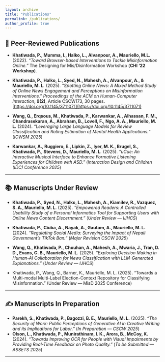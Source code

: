 ```yaml
---
layout: archive
title: "Publications"
permalink: /publications/
author_profile: true
---
```


## 📰 Peer-Reviewed Publications

- **Khatiwada, P., Mumma, I., Halko, L., Alvanpour, A., Mauriello, M.L.** (2022). *“Toward Browser-based Interventions to Tackle Misinformation Online.”* The Designing for Mis/Disinformation Workshop (**CHI ‘22 Workshop**).

- **Khatiwada, P., Halko, L., Syed, N., Mahesh, A., Alvanpour, A., & Mauriello, M. L.** (2025). *“Spotting Online News: A Mixed Method Study of Online News Engagement and Perceptions on Misinformation Interventions.”* *Proceedings of the ACM on Human-Computer Interaction*, **9(2)**, Article CSCW173, 30 pages. [https://doi.org/10.1145/3711071](https://doi.org/10.1145/3711071)

- **Wang, Q., Erqsous, M., Khatiwada, P., Karwankar, A., Alhassan, F. M., Chandrasekaran, A., Abraham, B., Lovell, F., Ngo, A. A., Mauriello, M. L.** (2024). *“Leveraging Large Language Models for Review Classification and Rating Estimation of Mental Health Applications.”* (*ICWSM 2025*)

- **Karwankar, A., Ruggiero, E., Lipkin, Z., Iyer, M. K., Brugel, S., Khatiwada, P., Stevens, D., Mauriello, M. L.** (2025). *“uCue: An Interactive Musical Interface to Enhance Formative Listening Experiences for Children with ASD.”* (*Interaction Design and Children (IDC) Conference 2025*)
  
<!-- Mukhopadhyay, S., Rajgaria, A., Khatiwada, P., Shrivastava, M., Roth, D., & Gupta, V. (2025). 
"MAPWise: Evaluating Vision-Language Models for Advanced Map Queries." 
Proceedings of NAACL 2025 Main Conference. -->

---

## 📚 Manuscripts Under Review

- **Khatiwada, P., Syed, N., Halko, L., Mahesh, A., Kiamilev, R., Vazquez, S. A., Mauriello, M. L.** (2025). *“Empowered Readers: A Controlled Usability Study of a Personal Informatics Tool for Supporting Users with Online News Content Discernment.”* (*Under Review* — *IJHCS*)

- **Khatiwada, P., Ciuba, A., Nayak, A., Gautam, A., Mauriello, M. L.** (2024). *“Regulating Social Media: Surveying the Impact of Nepali Government’s TikTok Ban.”* (*Major Revision CSCW 2025*)
  
- **Wang, Q., Khatiwada, P., Chouhan, A., Mahesh, A., Mwaria, J., Tran, D. D., Evans, C. B., Mauriello, M. L.** (2025). *“Exploring Decision Making in Human-AI Collaboration for News Classification with LLM-Generated Explanations.”* (*Under Review* — *IJHCS*)

- Khatiwada, P., Wang, Q., Barner, K., Mauriello, M. L. (2025). “Towards a Multi-modal Multi-Label Election-Context Repository for Classifying Misinformation.” (Under Review — MisD 2025 Conference)

---

## ✍️ Manuscripts In Preparation

- **Parekh, S., Khatiwada, P., Bagozzi, B. E., Mauriello, M. L.** (2025). *“The Security of Work: Public Perceptions of Generative AI in Creative Writing and its Implications for Labor.”* (*In Preparation* — *CSCW 2025*)
- **Olson, L., Khatiwada, P., Munirathinam, I. K., Arora, B., McCoy, K.** (2024). *“Towards Improving OCR for People with Visual Impairments by Providing Real-Time Feedback on Photo Quality.”* (*To be Submitted* — *ASSETS 2025*)  

---
